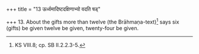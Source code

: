 +++
title = "13 ऊर्ध्वमादिष्टदक्षिणाभ्यो वदति षड्"

+++
13. About the gifts more than twelve (the Brāhmaṇa-text)[^1] says six (gifts) be given twelve be given, twenty-four be given.  

[^1]: KS VIII.8; cp. SB II.2.2.3-5.  
